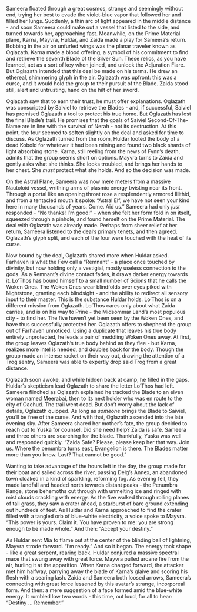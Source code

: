 Sameera floated through a great cosmos, strange and seemingly without end, trying her best to evade the violet-blue vapor that followed her and filled her lungs. Suddenly, a thin arc of light appeared in the middle distance - and soon Sameera could make out a vessel that listed to the side, and turned towards her, approaching fast. Meanwhile, on the Prime Material plane, Karna, Mayvra, Huldar, and Zaida made a play for Sameera’s return. Bobbing in the air on unfurled wings was the planar traveler known as Oglazath. Karna made a blood offering, a symbol of his commitment to find and retrieve the seventh Blade of the Silver Sun. These relics, as you have learned, act as a sort of key when joined, and unlock the Adjuration Flare. But Oglazath intended that this deal be made on his terms. He drew an ethereal, shimmering glyph in the air. Oglazath was upfront: this was a curse, and it would hold the group to their pursuit of the Blade. Zaida stood still, alert and untrusting, hand on the hilt of her sword.

Oglazath saw that to earn their trust, he must offer explanations. Oglazath was conscripted by Saiviel to retrieve the Blades - and, if successful, Saiviel has promised Oglazath a tool to protect his true home. But Oglazath has lost the final Blade’s trail. He promises that the goals of Saiviel Second-Of-The-Name are in line with the survival of Nerah - not its destruction. At this point, the four seemed to soften slightly on the deal and asked for time to discuss. As Oglazath turned from the room, Huldar looted the body of a dead Kobold for whatever it had been mining and found two black shards of light absorbing stone. Karna, still reeling from the news of Fynn’s death, admits that the group seems short on options. Mayvra turns to Zaida and gently asks what she thinks. She looks troubled, and brings her hands to her chest. She *must* protect what she holds. And so the decision was made.

On the Astral Plane, Sameera was now mere meters from a massive Nautoloid vessel, writhing arms of plasmic energy twisting near its front. Through a portal like an opening throat rose a resplendently armored Illithid, and from a tentacled mouth it spoke: “Astral Elf, we have not seen your kind here in many thousands of years. Come. Aid us.” Sameera had only *just* responded - “No thanks! I’m good!” - when she felt her form fold in on itself, squeezed through a pinhole, and found herself on the Prime Material. The deal with Oglazath was already made. Perhaps from sheer relief at her return, Sameera listened to the deal’s primary tenets, and then agreed. Oglazath’s glyph split, and each of the four were touched with the heat of its curse.

Now bound by the deal, Oglazath shared more when Huldar asked. Farhaven is what the Few call a “Remnant” - a place once touched by divinity, but now holding only a vestigial, mostly useless connection to the gods. As a Remnant’s divine contact fades, it draws darker energy towards it. Lo’Thos has bound himself to a small number of Scions that he calls the Woken Ones. The Woken Ones wear blindfolds over eyes piked with Nightstone, granting each blindsight - and the ability to redirect all sensory input to their master. This is the substance Huldar holds. Lo’Thos is on a different mission from Oglazath. Lo’Thos cares only about what Zaida carries, and is on his way to Prine - the Midsommar Land’s most populous city - to find her. The five haven’t yet been seen by the Woken Ones, and have thus successfully protected her. Oglazath offers to shepherd the group out of Farhaven unnoticed. Using a duplicate that leaves his true body entirely unprotected, he leads a pair of meddling Woken Ones away. At first, the group leaves Oglazath’s true body behind as they flee - but Karna, realizes more intel is needed, and doubles back for the body. Though the group made an intense racket on their way out, drawing the attention of a Trog sentry, Sameera was able to expertly drop said Trog from a great distance.

Oglazath soon awoke, and while hidden back at camp, he filled in the gaps. Huldar’s skepticism lead Oglazath to share the letter Lo’Thos had left. Sameera flinched as Oglazath explained he tracked the Blade to an elven woman named Meerabai, then to its next holder who was en route to the city of Oachud. The trail went dead. But don’t worry about the lack of details, Oglazath quipped. As long as *someone* brings the Blade to Saiviel, you’ll be free of the curse. And with that, Oglazath ascended into the late evening sky. After Sameera shared her mother’s fate, the group decided to reach out to Yuska for counsel. Did she need help? Zaida is safe. Sameera and three others are searching for the blade. Thankfully, Yuska was well and responded quickly. “Zaida Safe? Please, please keep her that way. Join us. Where the penumbra turns east, Evangelion is there. The Blades matter more than you know. Last? That cannot be good.”

Wanting to take advantage of the hours left in the day, the group made for their boat and sailed across the river, passing Delg’s Annex, an abandoned town cloaked in a kind of sparkling, reforming fog. As evening fell, they made landfall and headed north towards distant peaks - the Penumbra Range, stone behemoths cut through with unmelting ice and ringed with mist clouds crackling with energy. As the five walked through rolling planes of tall grass, they saw a crater ahead, a starburst of bare ground extending out hundreds of feet. As Huldar and Karna approached to find the crater filled with a tangled orb of blue-white electricity, a voice spoke to Mayvra. “This power is yours. Claim it. You have proven to me: you are strong enough to be made whole.” And then: “Accept your destiny.”

As Huldar sent Mia to flame out at the center of the blinding ball of lightning, Mayvra strode forward. “I’m ready.” And so it began. The energy took shape - like a great serpent, rearing back. Huldar conjured a massive spectral mace that swung away with great force. Mayvra pulled arcane fire from the air, hurling it at the apparition. When Karna charged forward, the attacker met him halfway, parrying away the blade of Karna’s glaive and scoring his flesh with a searing lash. Zaida and Sameera both loosed arrows, Sameera’s connecting with great force lessened by this avatar’s strange, incorporeal form. And then: a mere suggestion of a face formed amid the blue-white energy. It rumbled low two words - this time, out loud, for all to hear: “Destiny … Remember.”

